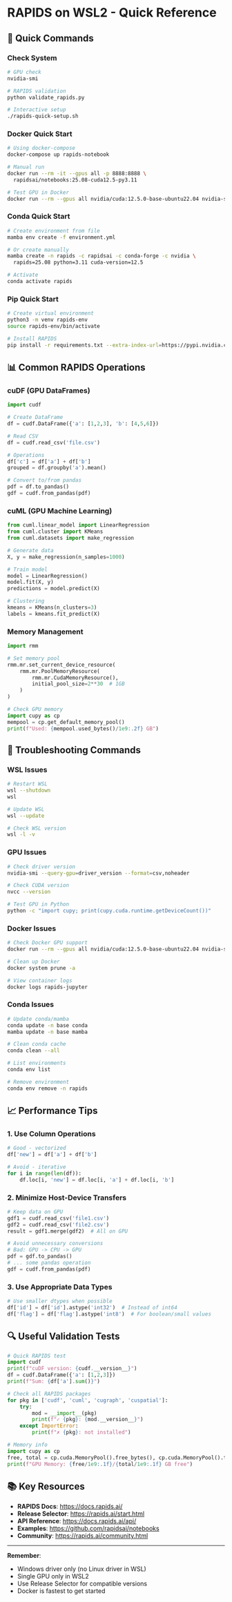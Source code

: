 # RAPIDS on WSL2 - Quick Reference

## 🚀 Quick Commands

### Check System
```bash
# GPU check
nvidia-smi

# RAPIDS validation
python validate_rapids.py

# Interactive setup
./rapids-quick-setup.sh
```

### Docker Quick Start
```bash
# Using docker-compose
docker-compose up rapids-notebook

# Manual run
docker run --rm -it --gpus all -p 8888:8888 \
  rapidsai/notebooks:25.08-cuda12.5-py3.11

# Test GPU in Docker
docker run --rm --gpus all nvidia/cuda:12.5.0-base-ubuntu22.04 nvidia-smi
```

### Conda Quick Start
```bash
# Create environment from file
mamba env create -f environment.yml

# Or create manually
mamba create -n rapids -c rapidsai -c conda-forge -c nvidia \
  rapids=25.08 python=3.11 cuda-version=12.5

# Activate
conda activate rapids
```

### Pip Quick Start
```bash
# Create virtual environment
python3 -m venv rapids-env
source rapids-env/bin/activate

# Install RAPIDS
pip install -r requirements.txt --extra-index-url=https://pypi.nvidia.com
```

## 📊 Common RAPIDS Operations

### cuDF (GPU DataFrames)
```python
import cudf

# Create DataFrame
df = cudf.DataFrame({'a': [1,2,3], 'b': [4,5,6]})

# Read CSV
df = cudf.read_csv('file.csv')

# Operations
df['c'] = df['a'] + df['b']
grouped = df.groupby('a').mean()

# Convert to/from pandas
pdf = df.to_pandas()
gdf = cudf.from_pandas(pdf)
```

### cuML (GPU Machine Learning)
```python
from cuml.linear_model import LinearRegression
from cuml.cluster import KMeans
from cuml.datasets import make_regression

# Generate data
X, y = make_regression(n_samples=1000)

# Train model
model = LinearRegression()
model.fit(X, y)
predictions = model.predict(X)

# Clustering
kmeans = KMeans(n_clusters=3)
labels = kmeans.fit_predict(X)
```

### Memory Management
```python
import rmm

# Set memory pool
rmm.mr.set_current_device_resource(
    rmm.mr.PoolMemoryResource(
        rmm.mr.CudaMemoryResource(),
        initial_pool_size=2**30  # 1GB
    )
)

# Check GPU memory
import cupy as cp
mempool = cp.get_default_memory_pool()
print(f"Used: {mempool.used_bytes()/1e9:.2f} GB")
```

## 🔧 Troubleshooting Commands

### WSL Issues
```bash
# Restart WSL
wsl --shutdown
wsl

# Update WSL
wsl --update

# Check WSL version
wsl -l -v
```

### GPU Issues
```bash
# Check driver version
nvidia-smi --query-gpu=driver_version --format=csv,noheader

# Check CUDA version
nvcc --version

# Test GPU in Python
python -c "import cupy; print(cupy.cuda.runtime.getDeviceCount())"
```

### Docker Issues
```bash
# Check Docker GPU support
docker run --rm --gpus all nvidia/cuda:12.5.0-base-ubuntu22.04 nvidia-smi

# Clean up Docker
docker system prune -a

# View container logs
docker logs rapids-jupyter
```

### Conda Issues
```bash
# Update conda/mamba
conda update -n base conda
mamba update -n base mamba

# Clean conda cache
conda clean --all

# List environments
conda env list

# Remove environment
conda env remove -n rapids
```

## 📈 Performance Tips

### 1. Use Column Operations
```python
# Good - vectorized
df['new'] = df['a'] + df['b']

# Avoid - iterative
for i in range(len(df)):
    df.loc[i, 'new'] = df.loc[i, 'a'] + df.loc[i, 'b']
```

### 2. Minimize Host-Device Transfers
```python
# Keep data on GPU
gdf1 = cudf.read_csv('file1.csv')
gdf2 = cudf.read_csv('file2.csv')
result = gdf1.merge(gdf2)  # All on GPU

# Avoid unnecessary conversions
# Bad: GPU -> CPU -> GPU
pdf = gdf.to_pandas()
# ... some pandas operation
gdf = cudf.from_pandas(pdf)
```

### 3. Use Appropriate Data Types
```python
# Use smaller dtypes when possible
df['id'] = df['id'].astype('int32')  # Instead of int64
df['flag'] = df['flag'].astype('int8')  # For boolean/small values
```

## 🔍 Useful Validation Tests

```python
# Quick RAPIDS test
import cudf
print(f"cuDF version: {cudf.__version__}")
df = cudf.DataFrame({'a': [1,2,3]})
print(f"Sum: {df['a'].sum()}")

# Check all RAPIDS packages
for pkg in ['cudf', 'cuml', 'cugraph', 'cuspatial']:
    try:
        mod = __import__(pkg)
        print(f"✓ {pkg}: {mod.__version__}")
    except ImportError:
        print(f"✗ {pkg}: not installed")

# Memory info
import cupy as cp
free, total = cp.cuda.MemoryPool().free_bytes(), cp.cuda.MemoryPool().total_bytes()
print(f"GPU Memory: {free/1e9:.1f}/{total/1e9:.1f} GB free")
```

## 📚 Key Resources

- **RAPIDS Docs**: https://docs.rapids.ai/
- **Release Selector**: https://rapids.ai/start.html
- **API Reference**: https://docs.rapids.ai/api/
- **Examples**: https://github.com/rapidsai/notebooks
- **Community**: https://rapids.ai/community.html

---

**Remember**: 
- Windows driver only (no Linux driver in WSL)
- Single GPU only in WSL2
- Use Release Selector for compatible versions
- Docker is fastest to get started